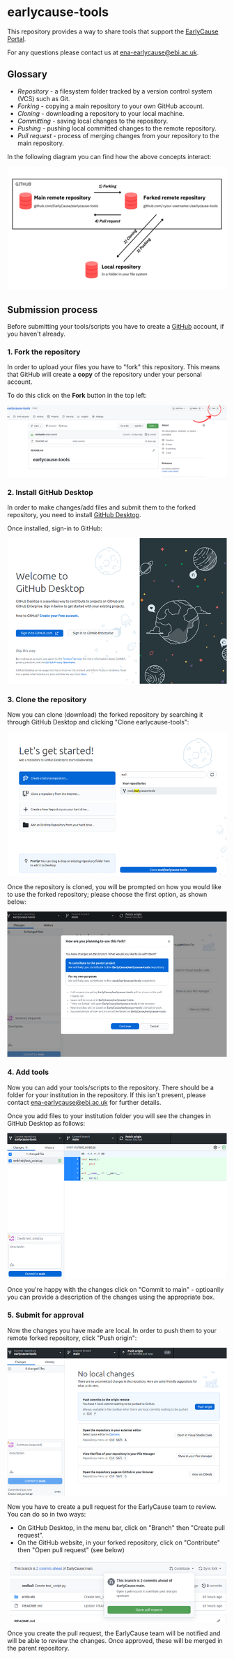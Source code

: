 # earlycause-tools

This repository provides a way to share tools that support the [EarlyCause Portal](https://portal.earlycause.eu/).

For any questions please contact us at [ena-earlycause@ebi.ac.uk](mailto:ena-earlycause@ebi.ac.uk).

## Glossary

- *Repository* - a filesystem folder tracked by a version control system (VCS) such as Git.
- *Forking* - copying a main repository to your own GitHub account.
- *Cloning* - downloading a repository to your local machine.
- *Committing* - saving local changes to the repository.
- *Pushing* - pushing local committed changes to the remote repository.
- *Pull request* - process of merging changes from your repository to the main repository.

In the following diagram you can find how the above concepts interact:

<img src="media/instructions-general.png?raw=true" width="650">

## Submission process

Before submitting your tools/scripts you have to create a [GitHub](https://github.com/) account, if you haven't already.

### 1. Fork the repository

In order to upload your files you have to "fork" this repository.
This means that GitHub will create a **copy** of the repository under your personal account.

To do this click on the **Fork** button in the top left:

![Forking](media/instructions-fork.png?raw=true "Forking")

### 2. Install GitHub Desktop

In order to make changes/add files and submit them to the forked repository, you need to install [GitHub Desktop](https://desktop.github.com/).

Once installed, sign-in to GitHub:

![Sign-in to GitHub](media/instructions-gh-desktop-sign-in.png?raw=true "Sign-in to GitHub")

### 3. Clone the repository

Now you can clone (download) the forked repository by searching it through GitHub Desktop and clicking "Clone earlycause-tools":

![Clone repository](media/instructions-gh-desktop-clone.png "Clone repository")

Once the repository is cloned, you will be prompted on how you would like to use the forked repository; please choose the first option, as shown below:

![Fork usage](media/instructions-gh-desktop-fork-use.png "Fork usage")

### 4. Add tools

Now you can add your tools/scripts to the repository.
There should be a folder for your institution in the repository. If this isn't present, please contact [ena-earlycause@ebi.ac.uk](mailto:ena-earlycause@ebi.ac.uk) for further details.

Once you add files to your institution folder you will see the changes in GitHub Desktop as follows:

![Commit](media/instructions-gh-desktop-commit.png "Commit")

Once you're happy with the changes click on "Commit to main" - optioanlly you can provide a description of the changes using the appropriate box.

### 5. Submit for approval

Now the changes you have made are local. In order to push them to your remote forked repository, click "Push origin":

![Push](media/instructions-gh-desktop-push.png "Push")

Now you have to create a pull request for the EarlyCause team to review. You can do so in two ways:

- On GitHub Desktop, in the menu bar, click on "Branch" then "Create pull request".
- On the GitHub website, in your forked repository, click on "Contribute" then "Open pull request" (see below)

![PR](media/instructions-gh-pr.png "PR")

Once you create the pull request, the EarlyCause team will be notified and will be able to review the changes. Once approved, these will be merged in the parent repository.
